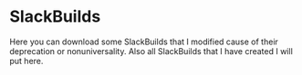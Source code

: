 SlackBuilds
===========

Here you can download some SlackBuilds that I modified cause of their
deprecation or nonuniversality. Also all SlackBuilds that I have created
I will put here.